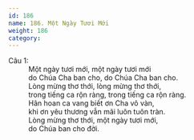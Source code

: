 ```yaml
---
id: 186
name: 186. Một Ngày Tươi Mới
weight: 186
category: 
---
```

<dl><dt>Câu 1:</dt><dd data-verse="1">Một ngày tươi mới, một ngày tươi mới <br/>do Chúa Cha ban cho, do Chúa Cha ban cho. <br/>Lòng mừng thơ thới, lòng mừng thơ thới, <br/>trong tiếng ca rộn ràng, trong tiếng ca rộn ràng. <br/>Hân hoan ca vang biết ơn Cha vô vàn, <br/>khi ơn yêu thương vẫn mãi luôn tuôn tràn. <br/>Lòng mừng thơ thới, một ngày tươi mới, <br/>do Chúa ban cho đời. </dd></dl>
